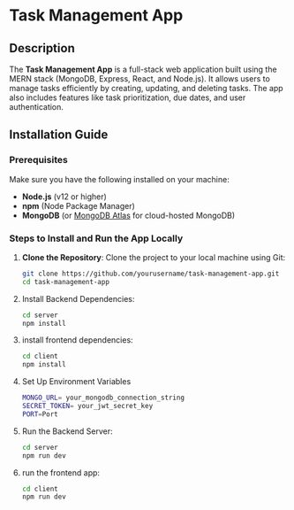 # Task Management App

## Description

The **Task Management App** is a full-stack web application built using the MERN stack (MongoDB, Express, React, and Node.js). It allows users to manage tasks efficiently by creating, updating, and deleting tasks. The app also includes features like task prioritization, due dates, and user authentication.


## Installation Guide

### Prerequisites
Make sure you have the following installed on your machine:
- **Node.js** (v12 or higher)
- **npm** (Node Package Manager)
- **MongoDB** (or [MongoDB Atlas](https://www.mongodb.com/cloud/atlas) for cloud-hosted MongoDB)

### Steps to Install and Run the App Locally

1. **Clone the Repository**:
   Clone the project to your local machine using Git:
   ```bash
   git clone https://github.com/yourusername/task-management-app.git
   cd task-management-app

2. Install Backend Dependencies:
    ```bash
    cd server
    npm install

3. install frontend dependencies:
    ```bash
    cd client
    npm install

4. Set Up Environment Variables
    ```bash
    MONGO_URL= your_mongodb_connection_string
    SECRET_TOKEN= your_jwt_secret_key
    PORT=Port

5. Run the Backend Server:
    ```bash
    cd server
    npm run dev

6. run the frontend app:
    ```bash
    cd client
    npm run dev